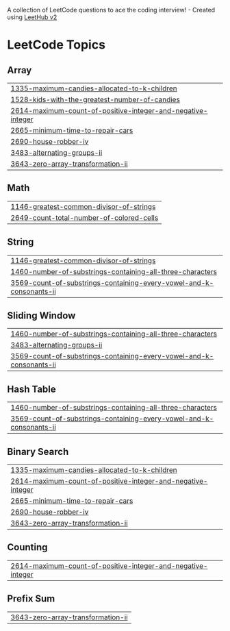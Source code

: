 A collection of LeetCode questions to ace the coding interview! - Created using [LeetHub v2](https://github.com/arunbhardwaj/LeetHub-2.0)
<!---LeetCode Topics Start-->
# LeetCode Topics
## Array
|  |
| ------- |
| [1335-maximum-candies-allocated-to-k-children](https://github.com/kvidheeshkumar/Leetcode/tree/master/1335-maximum-candies-allocated-to-k-children) |
| [1528-kids-with-the-greatest-number-of-candies](https://github.com/kvidheeshkumar/Leetcode/tree/master/1528-kids-with-the-greatest-number-of-candies) |
| [2614-maximum-count-of-positive-integer-and-negative-integer](https://github.com/kvidheeshkumar/Leetcode/tree/master/2614-maximum-count-of-positive-integer-and-negative-integer) |
| [2665-minimum-time-to-repair-cars](https://github.com/kvidheeshkumar/Leetcode/tree/master/2665-minimum-time-to-repair-cars) |
| [2690-house-robber-iv](https://github.com/kvidheeshkumar/Leetcode/tree/master/2690-house-robber-iv) |
| [3483-alternating-groups-ii](https://github.com/kvidheeshkumar/Leetcode/tree/master/3483-alternating-groups-ii) |
| [3643-zero-array-transformation-ii](https://github.com/kvidheeshkumar/Leetcode/tree/master/3643-zero-array-transformation-ii) |
## Math
|  |
| ------- |
| [1146-greatest-common-divisor-of-strings](https://github.com/kvidheeshkumar/Leetcode/tree/master/1146-greatest-common-divisor-of-strings) |
| [2649-count-total-number-of-colored-cells](https://github.com/kvidheeshkumar/Leetcode/tree/master/2649-count-total-number-of-colored-cells) |
## String
|  |
| ------- |
| [1146-greatest-common-divisor-of-strings](https://github.com/kvidheeshkumar/Leetcode/tree/master/1146-greatest-common-divisor-of-strings) |
| [1460-number-of-substrings-containing-all-three-characters](https://github.com/kvidheeshkumar/Leetcode/tree/master/1460-number-of-substrings-containing-all-three-characters) |
| [3569-count-of-substrings-containing-every-vowel-and-k-consonants-ii](https://github.com/kvidheeshkumar/Leetcode/tree/master/3569-count-of-substrings-containing-every-vowel-and-k-consonants-ii) |
## Sliding Window
|  |
| ------- |
| [1460-number-of-substrings-containing-all-three-characters](https://github.com/kvidheeshkumar/Leetcode/tree/master/1460-number-of-substrings-containing-all-three-characters) |
| [3483-alternating-groups-ii](https://github.com/kvidheeshkumar/Leetcode/tree/master/3483-alternating-groups-ii) |
| [3569-count-of-substrings-containing-every-vowel-and-k-consonants-ii](https://github.com/kvidheeshkumar/Leetcode/tree/master/3569-count-of-substrings-containing-every-vowel-and-k-consonants-ii) |
## Hash Table
|  |
| ------- |
| [1460-number-of-substrings-containing-all-three-characters](https://github.com/kvidheeshkumar/Leetcode/tree/master/1460-number-of-substrings-containing-all-three-characters) |
| [3569-count-of-substrings-containing-every-vowel-and-k-consonants-ii](https://github.com/kvidheeshkumar/Leetcode/tree/master/3569-count-of-substrings-containing-every-vowel-and-k-consonants-ii) |
## Binary Search
|  |
| ------- |
| [1335-maximum-candies-allocated-to-k-children](https://github.com/kvidheeshkumar/Leetcode/tree/master/1335-maximum-candies-allocated-to-k-children) |
| [2614-maximum-count-of-positive-integer-and-negative-integer](https://github.com/kvidheeshkumar/Leetcode/tree/master/2614-maximum-count-of-positive-integer-and-negative-integer) |
| [2665-minimum-time-to-repair-cars](https://github.com/kvidheeshkumar/Leetcode/tree/master/2665-minimum-time-to-repair-cars) |
| [2690-house-robber-iv](https://github.com/kvidheeshkumar/Leetcode/tree/master/2690-house-robber-iv) |
| [3643-zero-array-transformation-ii](https://github.com/kvidheeshkumar/Leetcode/tree/master/3643-zero-array-transformation-ii) |
## Counting
|  |
| ------- |
| [2614-maximum-count-of-positive-integer-and-negative-integer](https://github.com/kvidheeshkumar/Leetcode/tree/master/2614-maximum-count-of-positive-integer-and-negative-integer) |
## Prefix Sum
|  |
| ------- |
| [3643-zero-array-transformation-ii](https://github.com/kvidheeshkumar/Leetcode/tree/master/3643-zero-array-transformation-ii) |
<!---LeetCode Topics End-->